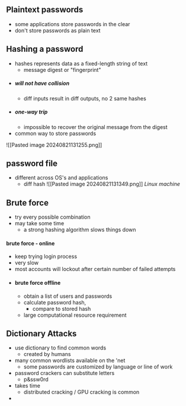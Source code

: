 ## Plaintext passwords
- some applications store passwords in the clear
- don't store passwords as plain text 

## Hashing a password
- hashes represents data as a fixed-length string of text
	- message digest or "fingerprint"
- ##### will not have collision 
	- diff inputs result in diff outputs, no 2 same hashes
- ##### one-way trip
	- impossible to recover the original message from the digest
- common way to store passwords

![[Pasted image 20240821131255.png]]

## password file
- different across OS's and applications
	- diff hash 
![[Pasted image 20240821131349.png]]
*Linux machine*

## Brute force
- try every possible combination 
- may take some time
	- a strong hashing algorithm slows things down
#### brute force - online
- keep trying login process
- very slow
- most accounts will lockout after certain number of failed attempts
- #### brute force offline
	- obtain a list of users and passwords
	- calculate password hash, 
		- compare to stored hash
	- large computational resource requirement

## Dictionary Attacks
- use dictionary to find common words
	- created by humans
- many common wordlists available on the 'net
	- some passwords are customized by language or line of work
- password crackers can substitute letters
	- p&ssw0rd
- takes time
	- distributed cracking / GPU cracking is common
- 